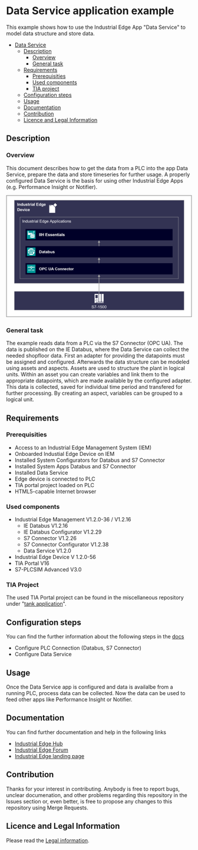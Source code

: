 # Data Service application example

This example shows how to use the Industrial Edge App "Data Service" to model data structure and store data.

- [Data Service](#data-service)
  - [Description](#description)
    - [Overview](#overview)
    - [General task](#general-task)
  - [Requirements](#requirements)
    - [Prerequisities](#prerequisities)
    - [Used components](#used-components)
    - [TIA project](#tia-project)
  - [Configuration steps](#configuration-steps)
  - [Usage](#usage)
  - [Documentation](#documentation)
  - [Contribution](#contribution)
  - [Licence and Legal Information](#licence-and-legal-information)


## Description

### Overview

This document describes how to get the data from a PLC into the app Data Service, prepare the data and store timeseries for further usage.
A properly configured Data Service is the basis for using other Industrial Edge Apps (e.g. Performance Insight or Notifier).

![overview](docs/graphics/Overview.PNG)

### General task

The example reads data from a PLC via the S7 Connector (OPC UA).
The data is published on the IE Databus, where the Data Service can collect the needed shopfloor data.
First an adapter for providing the datapoints must be assigned and configured.
Afterwards the data structure can be modeled using assets and aspects.
Assets are used to structure the plant in logical units.
Within an asset you can create variables and link them to the appropriate datapoints, which are made available by the configured adapter.
This data is collected, saved for individual time period and transfered for further processing.
By creating an aspect, variables can be grouped to a logical unit.

## Requirements

###  Prerequisities

- Access to an Industrial Edge Management System (IEM)
- Onboarded Industial Edge Device on IEM
- Installed System Configurators for Databus and S7 Connector
- Installed System Apps Databus and S7 Connector
- Installed Data Service
- Edge device is connected to PLC
- TIA portal project loaded on PLC
- HTML5-capable Internet browser

### Used components

- Industrial Edge Management V1.2.0-36 / V1.2.16
  - IE Databus V1.2.16
  - IE Databus Configurator V1.2.29
  - S7 Connector V1.2.26
  - S7 Connector Configurator V1.2.38
  - Data Service V1.2.0
- Industrial Edge Device V 1.2.0-56
- TIA Portal V16
- S7-PLCSIM Advanced V3.0

### TIA Project

The used TIA Portal project can be found in the miscellaneous repository under "[tank application](https://github.com/industrial-edge/miscellaneous/tree/main/tank%20application)".

## Configuration steps

You can find the further information about the following steps in the [docs](docs/Installation.md)
- Configure PLC Connection (Databus, S7 Connector)
- Configure Data Service

## Usage

Once the Data Service app is configured and data is availalbe from a running PLC, process data can be collected.
Now the data can be used to feed other apps like Performance Insight or Notifier.

## Documentation

You can find further documentation and help in the following links
  - [Industrial Edge Hub](https://iehub.eu1.edge.siemens.cloud/#/documentation)
  - [Industrial Edge Forum](https://www.siemens.com/industrial-edge-forum)
  - [Industrial Edge landing page](https://new.siemens.com/global/en/products/automation/topic-areas/industrial-edge/simatic-edge.html)
  
## Contribution

Thanks for your interest in contributing. Anybody is free to report bugs, unclear documenation, and other problems regarding this repository in the Issues section or, even better, is free to propose any changes to this repository using Merge Requests.

## Licence and Legal Information

Please read the [Legal information](LICENSE.md).
